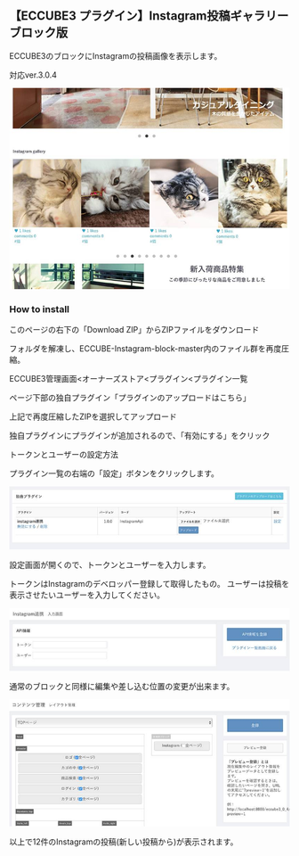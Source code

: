 ## 【ECCUBE3 プラグイン】Instagram投稿ギャラリー ブロック版

ECCUBE3のブロックにInstagramの投稿画像を表示します。

対応ver.3.0.4

![サンプル画像](https://github.com/ohtacky/ECCUBE-Instagram-block/raw/image/1.jpg)

### How to install

このページの右下の「Download ZIP」からZIPファイルをダウンロード

フォルダを解凍し、ECCUBE-Instagram-block-master内のファイル群を再度圧縮。

ECCUBE3管理画面<オーナーズストア<プラグイン<プラグイン一覧

ページ下部の独自プラグイン「プラグインのアップロードはこちら」

上記で再度圧縮したZIPを選択してアップロード

独自プラグインにプラグインが追加されるので、「有効にする」をクリック

トークンとユーザーの設定方法

プラグイン一覧の右端の「設定」ボタンをクリックします。

![サンプル画像](https://github.com/ohtacky/ECCUBE-Instagram-block/raw/image/2.jpg)


設定画面が開くので、トークンとユーザーを入力します。

トークンはInstagramのデベロッパー登録して取得したもの。
ユーザーは投稿を表示させたいユーザーを入力してください。

![サンプル画像](https://github.com/ohtacky/ECCUBE-Instagram-block/raw/image/3.jpg)


通常のブロックと同様に編集や差し込む位置の変更が出来ます。

![サンプル画像](https://github.com/ohtacky/ECCUBE-Instagram-block/raw/image/4.jpg)


以上で12件のInstagramの投稿(新しい投稿から)が表示されます。
